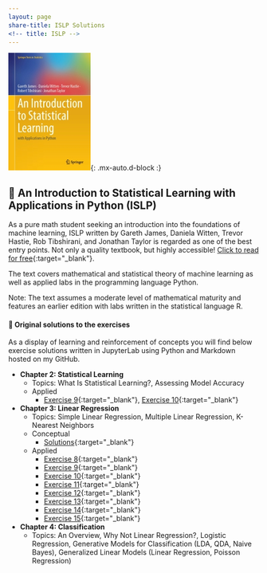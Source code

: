 ```yaml
---
layout: page
share-title: ISLP Solutions
<!-- title: ISLP -->
---
```


![ISLP](/assets/img/islp.jpg){: .mx-auto.d-block :}

## :book: An Introduction to Statistical Learning with Applications in Python (ISLP)

As a pure math student seeking an introduction into the foundations of machine learning, ISLP written by Gareth James, Daniela Witten, Trevor Hastie, Rob Tibshirani, and Jonathan Taylor is regarded as one of the best entry points. Not only a quality textbook, but highly accessible! [Click to read for free](https://www.statlearning.com/){:target="_blank"}. 

The text covers mathematical and statistical theory of machine learning as well as applied labs in the programming language Python. 

Note: The text assumes a moderate level of mathematical maturity and features an earlier edition with labs written in the statistical language R.

#### :scroll: Original solutions to the exercises
As a display of learning and reinforcement of concepts you will find below exercise solutions written in JupyterLab using Python and Markdown hosted on my GitHub.

- **Chapter 2: Statistical Learning**
    - Topics: What Is Statistical Learning?, Assessing Model Accuracy
    - Applied
        - [Exercise 9](https://github.com/carmancater/an-introduction-to-statistical-learning-with-applications-in-python/blob/main/Chapter%2002%20-%20Statistical%20Learning/Ch%202%20Ex%2009.ipynb){:target="_blank"}, [Exercise 10](https://github.com/carmancater/an-introduction-to-statistical-learning-with-applications-in-python/blob/main/Chapter%2002%20-%20Statistical%20Learning/Ch%202%20Ex%2010.ipynb){:target="_blank"}
- **Chapter 3: Linear Regression**
    - Topics: Simple Linear Regression, Multiple Linear Regression, K-Nearest Neighbors
    - Conceptual
        - [Solutions](https://github.com/carmancater/an-introduction-to-statistical-learning-with-applications-in-python/blob/main/Chapter%2003%20-%20Linear%20Regression/Ch%203%20Conceptual.md){:target="_blank"}
    - Applied
        - [Exercise 8](https://github.com/carmancater/an-introduction-to-statistical-learning-with-applications-in-python/blob/main/Chapter%2003%20-%20Linear%20Regression/Ch%203%20Ex%2008.ipynb){:target="_blank"}
        - [Exercise 9](https://github.com/carmancater/an-introduction-to-statistical-learning-with-applications-in-python/blob/main/Chapter%2003%20-%20Linear%20Regression/Ch%203%20Ex%2009.ipynb){:target="_blank"}
        - [Exercise 10](https://github.com/carmancater/an-introduction-to-statistical-learning-with-applications-in-python/blob/main/Chapter%2003%20-%20Linear%20Regression/Ch%203%20Ex%2010.ipynb){:target="_blank"}
        - [Exercise 11](https://github.com/carmancater/an-introduction-to-statistical-learning-with-applications-in-python/blob/main/Chapter%2003%20-%20Linear%20Regression/Ch%203%20Ex%2011.ipynb){:target="_blank"}
        - [Exercise 12](https://github.com/carmancater/an-introduction-to-statistical-learning-with-applications-in-python/blob/main/Chapter%2003%20-%20Linear%20Regression/Ch%203%20Ex%2012.ipynb){:target="_blank"}
        - [Exercise 13](https://github.com/carmancater/an-introduction-to-statistical-learning-with-applications-in-python/blob/main/Chapter%2003%20-%20Linear%20Regression/Ch%203%20Ex%2013.ipynb){:target="_blank"}
        - [Exercise 14](https://github.com/carmancater/an-introduction-to-statistical-learning-with-applications-in-python/blob/main/Chapter%2003%20-%20Linear%20Regression/Ch%203%20Ex%2014.ipynb){:target="_blank"}
        - [Exercise 15](https://github.com/carmancater/an-introduction-to-statistical-learning-with-applications-in-python/blob/main/Chapter%2003%20-%20Linear%20Regression/Ch%203%20Ex%2015.ipynb){:target="_blank"}
- **Chapter 4: Classification**
    - Topics: An Overview, Why Not Linear Regression?, Logistic Regression, Generative Models for Classification (LDA, QDA, Naive Bayes), Generalized Linear Models (Linear Regression, Poisson Regression)